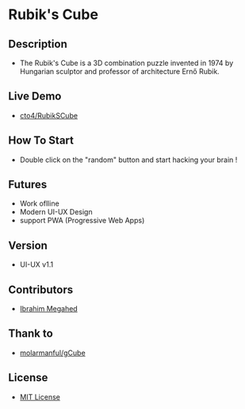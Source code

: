# Rubik's Cube

## Description
- The Rubik's Cube is a 3D combination puzzle invented in 1974 by Hungarian sculptor and professor of architecture Ernő Rubik.

## Live Demo
 - [cto4/RubikSCube](https://cto4.github.io/RubikSCube)

## How To Start
- Double click on the "random" button and start hacking your brain !

## Futures
- Work oflline
- Modern UI-UX Design
- support PWA (Progressive Web Apps)

## Version
- UI-UX v1.1

## Contributors
- [Ibrahim Megahed](https://github.com/cto4)

## Thank to
- [molarmanful/gCube](https://github.com/molarmanful/gCube)

## License
- [MIT License](https://github.com/cto4/RubikSCube/blob/main/LICENSE)
